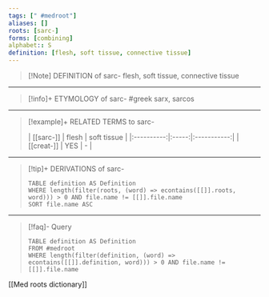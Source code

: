 ```yaml
---
tags: [" #medroot"]
aliases: []
roots: [sarc-]
forms: [combining]
alphabet:: S
definition: [flesh, soft tissue, connective tissue]
---
```

>[!Note] DEFINITION of sarc-
>flesh, soft tissue, connective tissue
_____
>[!info]+ ETYMOLOGY of sarc-
>#greek sarx, sarcos
_____
>[!example]+ RELATED TERMS to sarc-
>
>| [[sarc-]]  | flesh | soft tissue |
|:----------:|:-----:|:-----------:|
| [[creat-]] |  YES  | -            |
_____
>[!tip]+ DERIVATIONS of sarc-
>```dataview
>TABLE definition AS Definition 
>WHERE length(filter(roots, (word) => econtains([[]].roots, word))) > 0 AND file.name != [[]].file.name
>SORT file.name ASC
>```
___
>[!faq]- Query
>```dataview
>TABLE definition AS Definition
>FROM #medroot
>WHERE length(filter(definition, (word) => econtains([[]].definition, word))) > 0 AND file.name != [[]].file.name
>```

[[Med roots dictionary]]